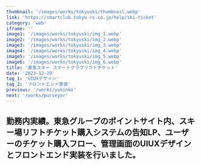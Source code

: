 ```yaml
---
thumbnail: '/images/works/tokyuski/thumbnail.webp'
link: 'https://smartclub.tokyu-rs.co.jp/help/ski-ticket'
category: 'web'
iframe: ''
image1: '/images/works/tokyuski/img_1.webp'
image2: '/images/works/tokyuski/img_2.webp'
image3: '/images/works/tokyuski/img_3.webp'
image4: '/images/works/tokyuski/img_4.webp'
image5: '/images/works/tokyuski/img_5.webp'
image6: '/images/works/tokyuski/img_6.webp'
title: '東急スキー スマートクラブリフトチケット'
date: '2023-12-29'
tag_1: 'UIUXデザイン'
tag_2: 'フロントエンド実装'
previous: '/works/yukinko'
next: '/works/purveyor'
---
```


勤務内実績。東急グループのポイントサイト内、スキー場リフトチケット購入システムの告知LP、ユーザーのチケット購入フロー、管理画面のUIUXデザインとフロントエンド実装を行いました。
- 